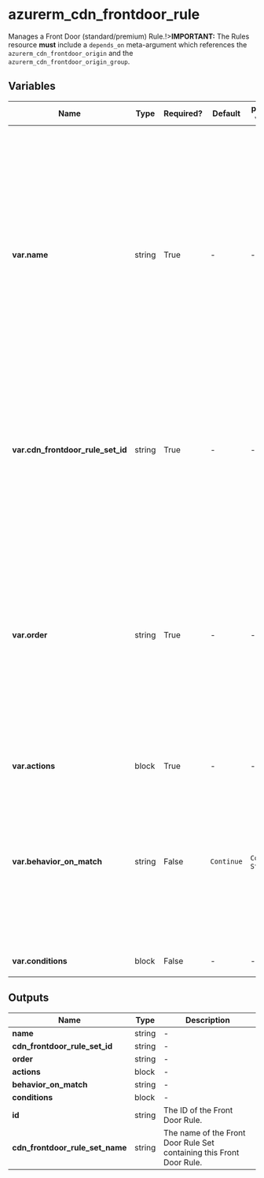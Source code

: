 # azurerm_cdn_frontdoor_rule

Manages a Front Door (standard/premium) Rule.!>**IMPORTANT:** The Rules resource **must** include a `depends_on` meta-argument which references the `azurerm_cdn_frontdoor_origin` and the `azurerm_cdn_frontdoor_origin_group`.

## Variables

| Name | Type | Required? |  Default  |  possible values |  Description |
| ---- | ---- | --------- |  ----------- | ----------- | ----------- |
| **var.name** | string | True | -  |  -  |  The name which should be used for this Front Door Rule. Possible values must be between 1 and 260 characters in length, begin with a letter and may contain only letters and numbers. Changing this forces a new Front Door Rule to be created. | 
| **var.cdn_frontdoor_rule_set_id** | string | True | -  |  -  |  The resource ID of the Front Door Rule Set for this Front Door Rule. Changing this forces a new Front Door Rule to be created. | 
| **var.order** | string | True | -  |  -  |  The order in which the rules will be applied for the Front Door Endpoint. The order value should be sequential and begin at `1`(e.g. `1`, `2`, `3`...). A Front Door Rule with a lesser order value will be applied before a rule with a greater order value. | 
| **var.actions** | block | True | -  |  -  |  An `actions` block. | 
| **var.behavior_on_match** | string | False | `Continue`  |  `Continue`, `Stop`  |  If this rule is a match should the rules engine continue processing the remaining rules or stop? Possible values are `Continue` and `Stop`. Defaults to `Continue`. | 
| **var.conditions** | block | False | -  |  -  |  A `conditions` block. | 



## Outputs

| Name | Type | Description |
| ---- | ---- | --------- | 
| **name** | string  | - | 
| **cdn_frontdoor_rule_set_id** | string  | - | 
| **order** | string  | - | 
| **actions** | block  | - | 
| **behavior_on_match** | string  | - | 
| **conditions** | block  | - | 
| **id** | string  | The ID of the Front Door Rule. | 
| **cdn_frontdoor_rule_set_name** | string  | The name of the Front Door Rule Set containing this Front Door Rule. | 
